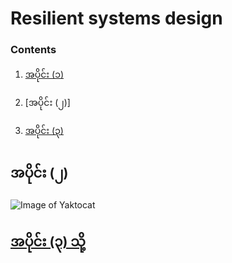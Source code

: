 # Resilient systems design
   ### Contents
1.  [အပိုင်း (၁)](https://github.com/KoMoeArkarOhm/software_engineering/blob/master/PART%202%20-%20System%20Dependability%20and%20Security/Chapter_14_Resilience_engineering/Resilient_systems_design_part_1.md)

2.  [အပိုင်း (၂)]

3.  [အပိုင်း (၃)]()
## အပိုင်း (၂)
![Image of Yaktocat](https://github.com/KoMoeArkarOhm/image_resources_to_use_in_my_repositories/blob/master/figure_14_8.PNG)
  ## [အပိုင်း (၃) သို့](https://github.com/KoMoeArkarOhm/software_engineering/blob/master/PART%202%20-%20System%20Dependability%20and%20Security/Chapter_14_Resilience_engineering/Resilient_systems_design_part_2.md)
